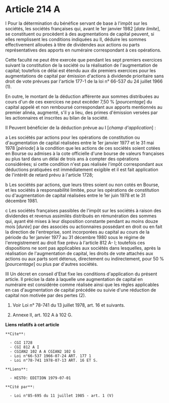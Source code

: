 # Article 214 A

I  Pour la détermination du bénéfice servant de base à l'impôt sur les sociétés, les sociétés françaises qui, avant le 1er
janvier 1982 [*date limite*], se constituent ou procèdent à des augmentations de capital peuvent, si elles remplissent les
conditions indiquées au II, déduire les sommes effectivement allouées à titre de dividendes aux actions ou parts
représentatives des apports en numéraire correspondant à ces opérations.

Cette faculté ne peut être exercée que pendant les sept premiers exercices suivant la constitution de la société ou la
réalisation de l'augmentation de capital; toutefois ce délai est étendu aux dix premiers exercices pour les augmentations de
capital par émission d'actions à dividende prioritaire sans droit de vote prévues par l'article 177-1 de la loi n° 66-537 du
24 juillet 1966 (1).

En outre, le montant de la déduction afférente aux sommes distribuées au cours d'un de ces exercices ne peut excéder 7,50 %
[*pourcentage*] du capital appelé et non remboursé correspondant aux apports mentionnés au premier alinéa, augmenté, s'il y a
lieu, des primes d'émission versées par les actionnaires et inscrites au bilan de la société.

II  Peuvent bénéficier de la déduction prévue au I [*champ d'application*] :

a  Les sociétés par actions pour les opérations de constitution ou d'augmentation de capital réalisées entre le 1er janvier
1977 et le 31 mai 1978 [*période*] à la condition que les actions de ces sociétés soient cotées en Bourse ou admises à la
cote officielle d'une bourse de valeurs françaises au plus tard dans un délai de trois ans à compter des opérations
considérées; si cette condition n'est pas réalisée l'impôt correspondant aux déductions pratiquées est immédiatement exigible
et il est fait application de l'intérêt de retard prévu à l'article 1728;

b  Les sociétés par actions, que leurs titres soient ou non cotés en Bourse, et les sociétés à responsabilité limitée, pour
les opérations de constitution ou d'augmentation de capital réalisées entre le 1er juin 1978 et le 31 décembre 1981.

c  Les sociétés françaises passibles de l'impôt sur les sociétés à raison des dividendes et revenus assimilés distribués en
rémunération des sommes qui, ayant été mises à leur disposition constante pendant au moins douze mois [*durée*] par des
associés ou actionnaires possédant en droit ou en fait la direction de l'entreprise, sont incorporées au capital au cours de
la période du 1er janvier 1977 au 31 décembre 1980 sous le régime de l'enregistrement au droit fixe prévu à l'article 812 A-
I; toutefois ces dispositions ne sont pas applicables aux sociétés dans lesquelles, après la réalisation de l'augmentation de
capital, les droits de vote attachés aux actions ou aux parts sont détenus, directement ou indirectement, pour 50 %
[*pourcentage*] ou plus par d'autres sociétés.

III  Un décret en conseil d'Etat fixe les conditions d'application du présent article. Il précise la date à laquelle une
augmentation de capital en numéraire est considérée comme réalisée ainsi que les règles applicables en cas d'augmentation de
capital précédée ou suivie d'une réduction de capital non motivée par des pertes (2).

1)  Voir Loi n° 78-741 du 13 juillet 1978, art. 16 et suivants.

2)  Annexe II, art. 102 A à 102 G.

**Liens relatifs à cet article**

	**Cite**:

	  - CGI 1728
	  - CGI 812 A I
	  - CGIAN2 102 A A CGIAN2 102 G
	  - Loi n°66-537 1966-07-24 ART. 177 1
	  - Loi n°78-741 1978-07-13 ART. 16 ET S.

	**Liens**:

	  - HISTO: EDITION 1979-07-01

	**Cité par**:

	  - Loi n°85-695 du 11 juillet 1985 - art. 1 (V)
